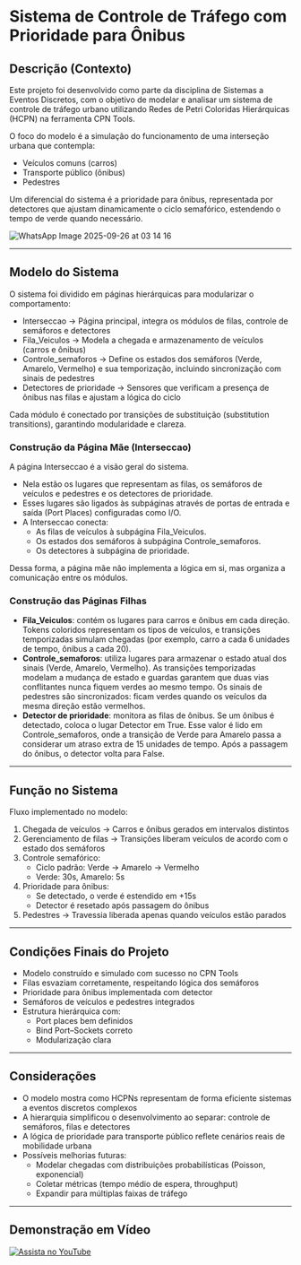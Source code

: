 # Sistema de Controle de Tráfego com Prioridade para Ônibus

## Descrição (Contexto)  
Este projeto foi desenvolvido como parte da disciplina de Sistemas a Eventos Discretos, com o objetivo de modelar e analisar um sistema de controle de tráfego urbano utilizando Redes de Petri Coloridas Hierárquicas (HCPN) na ferramenta CPN Tools.  

O foco do modelo é a simulação do funcionamento de uma interseção urbana que contempla:  
- Veículos comuns (carros)  
- Transporte público (ônibus)  
- Pedestres  

Um diferencial do sistema é a prioridade para ônibus, representada por detectores que ajustam dinamicamente o ciclo semafórico, estendendo o tempo de verde quando necessário.  

![WhatsApp Image 2025-09-26 at 03 14 16](https://github.com/user-attachments/assets/2ef8364f-1e57-4937-94dd-c1d96fc96161)


---

## Modelo do Sistema  
O sistema foi dividido em páginas hierárquicas para modularizar o comportamento:  

- Interseccao → Página principal, integra os módulos de filas, controle de semáforos e detectores  
- Fila_Veiculos → Modela a chegada e armazenamento de veículos (carros e ônibus)  
- Controle_semaforos → Define os estados dos semáforos (Verde, Amarelo, Vermelho) e sua temporização, incluindo sincronização com sinais de pedestres  
- Detectores de prioridade → Sensores que verificam a presença de ônibus nas filas e ajustam a lógica do ciclo  

Cada módulo é conectado por transições de substituição (substitution transitions), garantindo modularidade e clareza.  

### Construção da Página Mãe (Interseccao)  
A página Interseccao é a visão geral do sistema.  
- Nela estão os lugares que representam as filas, os semáforos de veículos e pedestres e os detectores de prioridade.  
- Esses lugares são ligados às subpáginas através de portas de entrada e saída (Port Places) configuradas como I/O.  
- A Interseccao conecta:  
  - As filas de veículos à subpágina Fila_Veiculos.  
  - Os estados dos semáforos à subpágina Controle_semaforos.  
  - Os detectores à subpágina de prioridade.  

Dessa forma, a página mãe não implementa a lógica em si, mas organiza a comunicação entre os módulos.  

### Construção das Páginas Filhas  
- **Fila_Veiculos**: contém os lugares para carros e ônibus em cada direção. Tokens coloridos representam os tipos de veículos, e transições temporizadas simulam chegadas (por exemplo, carro a cada 6 unidades de tempo, ônibus a cada 20).  
- **Controle_semaforos**: utiliza lugares para armazenar o estado atual dos sinais (Verde, Amarelo, Vermelho). As transições temporizadas modelam a mudança de estado e guardas garantem que duas vias conflitantes nunca fiquem verdes ao mesmo tempo. Os sinais de pedestres são sincronizados: ficam verdes quando os veículos da mesma direção estão vermelhos.  
- **Detector de prioridade**: monitora as filas de ônibus. Se um ônibus é detectado, coloca o lugar Detector em True. Esse valor é lido em Controle_semaforos, onde a transição de Verde para Amarelo passa a considerar um atraso extra de 15 unidades de tempo. Após a passagem do ônibus, o detector volta para False.  

---

## Função no Sistema  
Fluxo implementado no modelo:  

1. Chegada de veículos → Carros e ônibus gerados em intervalos distintos  
2. Gerenciamento de filas → Transições liberam veículos de acordo com o estado dos semáforos  
3. Controle semafórico:  
   - Ciclo padrão: Verde → Amarelo → Vermelho  
   - Verde: 30s, Amarelo: 5s  
4. Prioridade para ônibus:  
   - Se detectado, o verde é estendido em +15s  
   - Detector é resetado após passagem do ônibus  
5. Pedestres → Travessia liberada apenas quando veículos estão parados  

---

## Condições Finais do Projeto  
- Modelo construído e simulado com sucesso no CPN Tools  
- Filas esvaziam corretamente, respeitando lógica dos semáforos  
- Prioridade para ônibus implementada com detector  
- Semáforos de veículos e pedestres integrados  
- Estrutura hierárquica com:  
  - Port places bem definidos  
  - Bind Port–Sockets correto  
  - Modularização clara  

---

## Considerações  
- O modelo mostra como HCPNs representam de forma eficiente sistemas a eventos discretos complexos  
- A hierarquia simplificou o desenvolvimento ao separar: controle de semáforos, filas e detectores  
- A lógica de prioridade para transporte público reflete cenários reais de mobilidade urbana  
- Possíveis melhorias futuras:  
  - Modelar chegadas com distribuições probabilísticas (Poisson, exponencial)  
  - Coletar métricas (tempo médio de espera, throughput)  
  - Expandir para múltiplas faixas de tráfego  

---

## Demonstração em Vídeo  
[![Assista no YouTube](https://img.youtube.com/vi/KyRkV3Nw9oQ/0.jpg)](https://www.youtube.com/watch?v=KyRkV3Nw9oQ)
